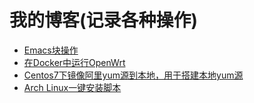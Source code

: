 # 我的博客(记录各种操作)


- [Emacs块操作](https://github.com/fanhuadesenlinnn/blog2/issues/1)
- [在Docker中运行OpenWrt](https://github.com/lisaac/blog/issues/4)
- [Centos7下镜像阿里yum源到本地，用于搭建本地yum源](https://github.com/fanhuadesenlinnn/blog2/issues/2)
- [Arch Linux一键安装脚本](https://github.com/fanhuadesenlinnn/blog2/issues/3)
